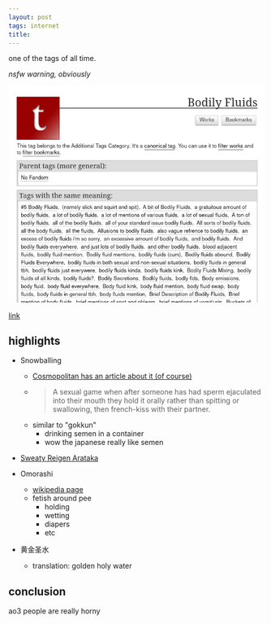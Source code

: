 ```yaml
---
layout: post
tags: internet
title:
---
```


one of the tags of all time.

_nsfw warning, obviously_

![screenshot of the page](/assets/images/post-images/ao3-body-fluid.png)

[link](https://archiveofourown.org/tags/Bodily%20Fluids)

## highlights
- Snowballing
  - [Cosmopolitan has an article about it (of course)](https://www.cosmopolitan.com/sexopedia/a12445875/snowballing/)
  - >A sexual game when after someone has had sperm ejaculated into their mouth they hold it orally rather than spitting or swallowing, then french-kiss with their partner.
  - similar to "gokkun"
    - drinking semen in a container
    - wow the japanese really like semen

- [Sweaty Reigen Arataka](https://archiveofourown.org/tags/Sweaty%20Reigen%20Arataka)

- Omorashi
  - [wikipedia page](https://en.wikipedia.org/wiki/Omorashi)
  - fetish around pee
    - holding
    - wetting
    - diapers
    - etc

- 黄金圣水
  - translation: golden holy water

## conclusion
ao3 people are really horny
